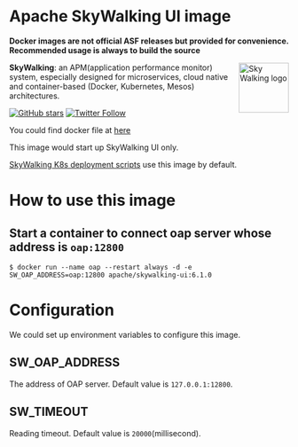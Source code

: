# Apache SkyWalking UI image

**Docker images are not official ASF releases but provided for convenience. Recommended usage is always to build the source**

<img src="http://skywalking.apache.org/assets/logo.svg" alt="Sky Walking logo" height="90px" align="right" />

**SkyWalking**: an APM(application performance monitor) system, especially designed for 
microservices, cloud native and container-based (Docker, Kubernetes, Mesos) architectures.

[![GitHub stars](https://img.shields.io/github/stars/apache/incubator-skywalking.svg?style=for-the-badge&label=Stars&logo=github)](https://github.com/apache/incubator-skywalking)
[![Twitter Follow](https://img.shields.io/twitter/follow/asfskywalking.svg?style=for-the-badge&label=Follow&logo=twitter)](https://twitter.com/AsfSkyWalking)

You could find docker file at [here](https://github.com/apache/incubator-skywalking-docker)

This image would start up SkyWalking UI only. 

[SkyWalking K8s deployment scripts](https://github.com/apache/incubator-skywalking-kubernetes) use this image by default.

# How to use this image

## Start a container to connect oap server whose address is `oap:12800`

```
$ docker run --name oap --restart always -d -e SW_OAP_ADDRESS=oap:12800 apache/skywalking-ui:6.1.0
```

# Configuration

We could set up environment variables to configure this image.

## SW_OAP_ADDRESS
The address of OAP server. Default value is `127.0.0.1:12800`.
 
## SW_TIMEOUT
Reading timeout. Default value is `20000`(millisecond).